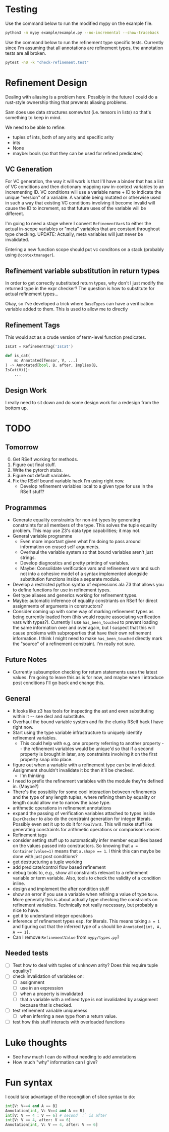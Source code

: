 # Testing
Use the command below to run the modified mypy on the example file.

```bash
python3 -m mypy example/example.py --no-incremental --show-traceback
```

Use the command below to run the refinement type specific tests. Currently since
I'm assuming that all annotations are refinement types, the annotation tests are
all broken.

```bash
pytest -n0 -k "check-refinement.test"
```

# Refinement Design
Dealing with aliasing is a problem here. Possibly in the future I could do a
rust-style ownership thing that prevents aliasing problems.

Sam does use data structures somewhat (i.e. tensors in lists) so that's
something to keep in mind.

We need to be able to refine:
- tuples of ints, both of any arity and specific arity
- ints
- None
- maybe: bools (so that they can be used for refined predicates)


## VC Generation
For VC generation, the way it will work is that I'll have a binder that has a
list of VC conditions and then dictionary mapping raw in-context variables to an
incrementing ID. VC conditions will use a variable name + ID to indicate the
unique "version" of a variable. A variable being mutated or otherwise used in
such a way that existing VC conditions involving it become invalid will cause
the ID to increment, so that future uses of the variable will be different.

I'm going to need a stage where I convert `RefinementVar`s to either the actual
in-scope variables or "meta" variables that are constant throughout type
checking. UPDATE: Actually, meta variables will just never be invalidated.

Entering a new function scope should put vc conditons on a stack (probably using
`@contextmanager`).

## Refinement variable substitution in return types
In order to get correctly substituted return types, why don't I just modify the
returned type in the expr checker? The question is how to substitute for actual
refinement types...

Okay, so I've developed a trick where `BaseType`s can have a verification
variable added to them. This is used to allow me to directly

## Refinement Tags
This would act as a crude version of term-level function predicates.

```python
IsCat = RefinementTag('IsCat')

def is_cat(
    m: Annotated[Tensor, V, ...]
) -> Annotated[bool, B, after, Implies(B,
IsCat(V))]:
    ...
```

## Design Work
I really need to sit down and do some design work for a redesign from the bottom
up.

# TODO
## Tomorrow
0. Get RSelf working for methods.
1. Figure out final stuff.
2. Write the pytorch stubs.
3. Figure out default variables.
4. Fix the RSelf bound variable hack I'm using right now.
   - Develop refinement variables local to a given type for use in the RSelf
     stuff?

## Programmes
- Generate equality constraints for non-int types by generating constraints for
  all members of the type. This solves the tuple equality problem. This may use
  Z3's data type capabilities; it may not.
- General variable programme
  - Even more important given what I'm doing to pass around information on
    erased self arguments.
  - Overhaul the variable system so that bound variables aren't just strings.
  - Develop diagnostics and pretty printing of variables.
  - Maybe: Consolidate verification vars and refinement vars and such not into
    a cohesive model of a syntax implemented alongside substitution functions
    inside a separate module.
- Develop a restricted python syntax of expressions ala Z3 that allows you to
  define functions for use in refinement types.
- Get type aliases and generics working for refinement types.
- Maybe: automatic inference of equality constriants on RSelf for direct
  assignments of arguments in constructors?
- Consider coming up with some way of marking refinement types as being
  currently loaded from (this would require associating verification vars with
  types?). Currently I use `has_been_touched` to prevent loading the same
  information over and over again, but I suspect that this will cause problems
  with subproperties that have their own refinement information. I think I might
  need to make `has_been_touched` directly mark the "source" of a refinement
  constraint. I'm really not sure.


## Future Notes
- Currently subsumption checking for return statements uses the latest values.
  I'm going to leave this as is for now, and maybe when I introduce post
  conditions I'll go back and change this.

## General
- It looks like z3 has tools for inspecting the ast and even substituting within
  it -- see decl and substitute.
- Overhaul the bound variable system and fix the clunky RSelf hack I have right
  now.
- Start using the type variable infrastructure to uniquely identify refinement
  variables.
  - This could help with e.g. one property referring to another property -- the
    refinement variables would be unique'd so that if a second property is
    brought in later, any constraints involving it on the first property snap
    into place.
- figure out when a variable with a refinement type can be invalidated.
  Assignment shouldn't invalidate it bc then it'll be checked.
  - I'm thinking
- I need to prefix the refinement variables with the module they're defined in.
  (Maybe?)
- There's the possiblity for some cool interaction between refinements and
  the type of any length tuples, where refining them by equality or length could
  allow me to narrow the base type.
- arithmetic operations in refinement annotations
- expand the passing of verification variables attached to types inside
  `ExprChecker` to also do the constraint generation for integer literals.
  Possibly even set it up to do it for `RealVar`s. This will make stuff like
  generating constraints for arithmetic operations or comparisons easier.
- Refinement tags
- consider setting stuff up to automatically infer member equalities based on
  the values passed into constructors. So knowing that `a = Container(value=1)`
  means that `a.shape == 1`. I think this can maybe be done with just post
  conditions?
- get destructuring a tuple working
- add predicate/control flow based refinement
- debug tools to, e.g., show all constraints relevant to a refinement variable
  or term variable. Also, tools to check the validity of a condition inline.
- design and implement the after condition stuff
- show an error if you use a variable when refining a value of type `None`. More
  generally this is about actually type checking the constraints on refinement
  variables. Technically not really necessary, but probably a nice to have.
- get it to understand integer operations
- inference of refinement types esp. for literals. This means taking `a = 1` and
  figuring out that the inferred type of `a` should be
  `Annotated[int, A, A == 1]`.
- Can I remove `RefinementValue` from `mypy/types.py`?

## Needed tests
- [ ] Test how to deal with tuples of unknown arity? Does this require tuple
  equality?
- [ ] check invalidation of variables on:
  - [ ] assignment
  - [ ] use in an expression
  - [ ] when a property is invalidated
  - [ ] that a variable with a refined type is not invalidated by assignment
    because that is checked.
- [ ] test refinement variable uniqueness
  - [ ] when inferring a new type from a return value.
- [ ] test how this stuff interacts with overloaded functions

# Luke thoughts
- See how much I can do without needing to add annotations
- How much "why" information can I give?


# Fun syntax
I could take advantage of the recongition of slice syntax to do:

```python
int[V: V==4 and A == B]
Annotation[int, V: V==4 and A == B]
int[V: V == 4 : V == 6] # second `:` is after
int[V: V == 4, after: V == 6]
Annotation[int, V: V == 4, after: V == 6]
```
